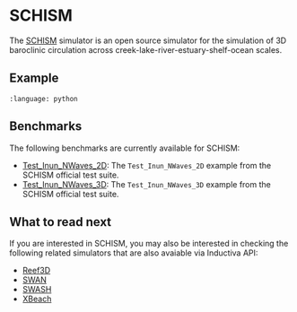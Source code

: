 # SCHISM

The [SCHISM](https://ccrm.vims.edu/schismweb/) simulator is an open
source simulator for the simulation of 3D baroclinic circulation
across creek-lake-river-estuary-shelf-ocean scales.

## Example

```{literalinclude} ../../examples/schism/schism.py
:language: python
```

## Benchmarks

The following benchmarks are currently available for SCHISM:

* [Test_Inun_NWaves_2D](https://benchmarks.inductiva.ai/SCHISM/schism/):
The `Test_Inun_NWaves_2D` example from the SCHISM official test suite.
* [Test_Inun_NWaves_3D](https://benchmarks.inductiva.ai/SCHISM/schism_3d/):
The `Test_Inun_NWaves_3D` example from the SCHISM official test suite.

## What to read next

If you are interested in SCHISM, you may also be interested in checking the
following related simulators that are also avaiable via Inductiva API:

* [Reef3D](Reef3D.md)
* [SWAN](SWAN.md)
* [SWASH](SWASH.md)
* [XBeach](XBeach.md)